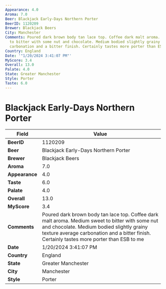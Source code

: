 ```yaml
---
Appearance: 4.0
Aroma: 7.0
Beer: Blackjack Early-Days Northern Porter
BeerID: 1120209
Brewer: Blackjack Beers
City: Manchester
Comments: Poured dark brown body tan lace top. Coffee dark malt aroma. Medium sweet
  to bitter with some nut and chocolate. Medium bodied slightly grainy texture average
  carbonation and a bitter finish. Certainly tastes more porter than ESB to me
Country: England
Date: '"1/20/2024 3:41:07 PM"'
MyScore: 3.4
Overall: 13.0
Palate: 4.0
State: Greater Manchester
Style: Porter
Taste: 6.0
---
```


# Blackjack Early-Days Northern Porter

| Field         | Value |
|---------------|-------|
| **BeerID** | 1120209 |
| **Beer** | Blackjack Early-Days Northern Porter |
| **Brewer** | Blackjack Beers |
| **Aroma** | 7.0 |
| **Appearance** | 4.0 |
| **Taste** | 6.0 |
| **Palate** | 4.0 |
| **Overall** | 13.0 |
| **MyScore** | 3.4 |
| **Comments** | Poured dark brown body tan lace top. Coffee dark malt aroma. Medium sweet to bitter with some nut and chocolate. Medium bodied slightly grainy texture average carbonation and a bitter finish. Certainly tastes more porter than ESB to me |
| **Date** | 1/20/2024 3:41:07 PM |
| **Country** | England |
| **State** | Greater Manchester |
| **City** | Manchester |
| **Style** | Porter |
